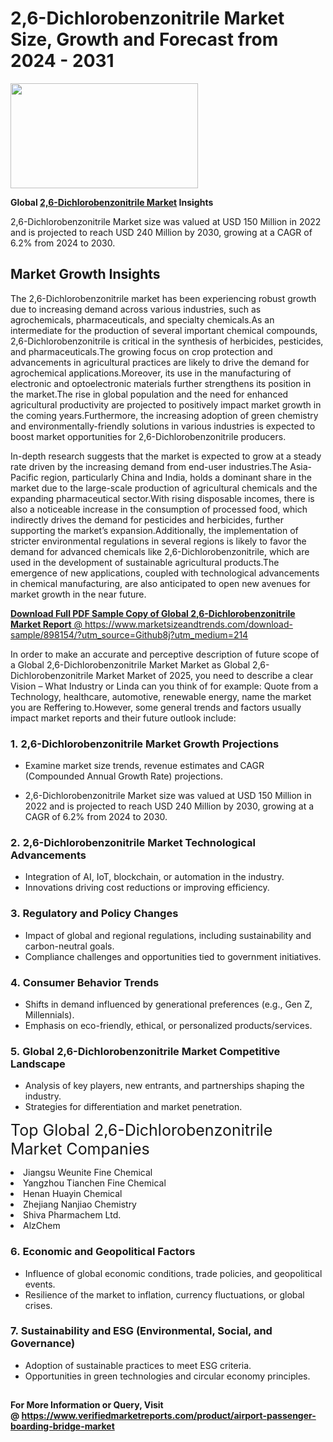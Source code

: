 <H1>2,6-Dichlorobenzonitrile Market Size, Growth and Forecast from 2024 - 2031</H1><img class="aligncenter size-medium wp-image-584254" src="https://thirdeyenews.in/wp-content/uploads/2024/09/Global-Market-Research-300x168.jpeg" alt="" width="300" height="168" /><p><strong>Global&nbsp;<a href="https://www.marketsizeandtrends.com/download-sample/898154/?utm_source=Github8j?utm_medium=214">2,6-Dichlorobenzonitrile Market</a> Insights</strong></p><p>2,6-Dichlorobenzonitrile Market size was valued at USD 150 Million in 2022 and is projected to reach USD 240 Million by 2030, growing at a CAGR of 6.2% from 2024 to 2030.</p><p><h2>Market Growth Insights</h2> <p>The 2,6-Dichlorobenzonitrile market has been experiencing robust growth due to increasing demand across various industries, such as agrochemicals, pharmaceuticals, and specialty chemicals.As an intermediate for the production of several important chemical compounds, 2,6-Dichlorobenzonitrile is critical in the synthesis of herbicides, pesticides, and pharmaceuticals.The growing focus on crop protection and advancements in agricultural practices are likely to drive the demand for agrochemical applications.Moreover, its use in the manufacturing of electronic and optoelectronic materials further strengthens its position in the market.The rise in global population and the need for enhanced agricultural productivity are projected to positively impact market growth in the coming years.Furthermore, the increasing adoption of green chemistry and environmentally-friendly solutions in various industries is expected to boost market opportunities for 2,6-Dichlorobenzonitrile producers.</p> <p><a href="#"></a></p> <p>In-depth research suggests that the market is expected to grow at a steady rate driven by the increasing demand from end-user industries.The Asia-Pacific region, particularly China and India, holds a dominant share in the market due to the large-scale production of agricultural chemicals and the expanding pharmaceutical sector.With rising disposable incomes, there is also a noticeable increase in the consumption of processed food, which indirectly drives the demand for pesticides and herbicides, further supporting the market’s expansion.Additionally, the implementation of stricter environmental regulations in several regions is likely to favor the demand for advanced chemicals like 2,6-Dichlorobenzonitrile, which are used in the development of sustainable agricultural products.The emergence of new applications, coupled with technological advancements in chemical manufacturing, are also anticipated to open new avenues for market growth in the near future.</p> <p><a href="#"></p><p><span class=""><strong>Download Full PDF Sample Copy of Global 2,6-Dichlorobenzonitrile Market Report</strong> @ <a href="https://www.marketsizeandtrends.com/download-sample/898154/?utm_source=Github8j?utm_medium=214" target="_blank">https://www.marketsizeandtrends.com/download-sample/898154/?utm_source=Github8j?utm_medium=214</a></span></p><p>In order to make an accurate and perceptive description of future scope of a Global&nbsp;2,6-Dichlorobenzonitrile Market Market as Global&nbsp;2,6-Dichlorobenzonitrile Market Market of 2025, you need to describe a clear Vision &ndash; What Industry or Linda can you think of for example: Quote from a Technology, healthcare, automotive, renewable energy, name the market you are Reffering to.However, some general trends and factors usually impact market reports and their future outlook include:</p><h3>1.&nbsp;<strong>2,6-Dichlorobenzonitrile Market Growth Projections</strong></h3><ul><li>Examine market size trends, revenue estimates and CAGR (Compounded Annual Growth Rate) projections.</li><li><p>2,6-Dichlorobenzonitrile Market size was valued at USD 150 Million in 2022 and is projected to reach USD 240 Million by 2030, growing at a CAGR of 6.2% from 2024 to 2030.</p></li></ul><h3>2.&nbsp;<strong>2,6-Dichlorobenzonitrile Market Technological Advancements</strong></h3><ul><li>Integration of AI, IoT, blockchain, or automation in the industry.</li><li>Innovations driving cost reductions or improving efficiency.</li></ul><h3>3.&nbsp;<strong>Regulatory and Policy Changes</strong></h3><ul><li>Impact of global and regional regulations, including sustainability and carbon-neutral goals.</li><li>Compliance challenges and opportunities tied to government initiatives.</li></ul><h3>4.&nbsp;<strong>Consumer Behavior Trends</strong></h3><ul><li>Shifts in demand influenced by generational preferences (e.g., Gen Z, Millennials).</li><li>Emphasis on eco-friendly, ethical, or personalized products/services.</li></ul><h3>5.&nbsp;<strong>Global 2,6-Dichlorobenzonitrile Market Competitive Landscape</strong></h3><ul><li>Analysis of key players, new entrants, and partnerships shaping the industry.</li><li>Strategies for differentiation and market penetration.</li></ul><p data-pm-slice="1 1 []"><span style="color: inherit; font-family: inherit; font-size: 25px;">Top Global 2,6-Dichlorobenzonitrile Market Companies</span></p><div class="" data-test-id=""><p><li>Jiangsu Weunite Fine Chemical</li><li> Yangzhou Tianchen Fine Chemical</li><li> Henan Huayin Chemical</li><li> Zhejiang Nanjiao Chemistry</li><li> Shiva Pharmachem Ltd.</li><li> AlzChem</li></p></div><h3>6.&nbsp;<strong>Economic and Geopolitical Factors</strong></h3><ul><li>Influence of global economic conditions, trade policies, and geopolitical events.</li><li>Resilience of the market to inflation, currency fluctuations, or global crises.</li></ul><h3>7.&nbsp;<strong>Sustainability and ESG (Environmental, Social, and Governance)</strong></h3><ul><li>Adoption of sustainable practices to meet ESG criteria.</li><li>Opportunities in green technologies and circular economy principles.</li></ul><h2><strong style="font-size: 14px;">For More Information or Query, Visit @&nbsp;</strong><a style="background-color: #ffffff; font-size: 14px;" href="https://www.marketsizeandtrends.com/report/26-dichlorobenzonitrile-market/" target="_blank">https://www.verifiedmarketreports.com/product/airport-passenger-boarding-bridge-market</a></h2>